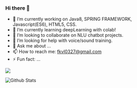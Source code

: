 ### Hi there 👋

<!--
**fkvl0327/fkvl0327** is a ✨ _special_ ✨ repository because its `README.md` (this file) appears on your GitHub profile.-->

- 🔭 I’m currently working on Java8, SPRING FRAMEWORK, Javascript(ES6), HTML5, CSS.
- 🌱 I’m currently learning deepLearning with colab!
- 👯 I’m looking to collaborate on NLU chatbot projects.
- 🤔 I’m looking for help with voice/sound training.
- 💬 Ask me about ...
- 📫 How to reach me: fkvl0327@gmail.com
- ⚡ Fun fact: ...

<img src="https://img.shields.io/badge/JAVA-<BLUE>">

![Github Stats](https://github-readme-stats.vercel.app/api?username=fkvl0327&show_icons=true)
